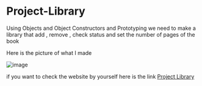 # Project-Library
 Using Objects and Object Constructors and Prototyping we need to make a library that add , remove , check status and set the number of pages of the book

 Here is the picture of what I made

![image](https://github.com/user-attachments/assets/d3a4e818-c6d3-4fd2-8f95-cb5cb62d5d4b)

if you want to check the website by yourself here is the link
[Project Library](https://samamakarim092.github.io/Project-Library/)



